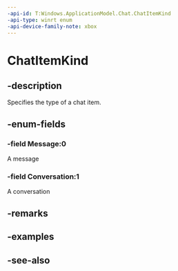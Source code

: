 ```yaml
---
-api-id: T:Windows.ApplicationModel.Chat.ChatItemKind
-api-type: winrt enum
-api-device-family-note: xbox
---
```


<!-- Enumeration syntax
public enum Windows.ApplicationModel.Chat.ChatItemKind : int
-->

# ChatItemKind

## -description
Specifies the type of a chat item.

## -enum-fields
### -field Message:0
A message

### -field Conversation:1
A conversation


## -remarks

## -examples

## -see-also